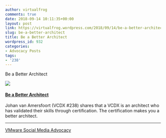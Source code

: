 ```yaml
---
author: virtualfrog
comments: true
date: 2018-09-14 10:11:35+00:00
layout: post
link: https://virtualfrog.wordpress.com/2018/09/14/be-a-better-architect/
slug: be-a-better-architect
title: Be a Better Architect
wordpress_id: 932
categories:
- Advocacy Posts
tags:
- '238'
---
```


Be a Better Architect

[![](https://d3utlhu53nfcwz.cloudfront.net/171901/cdnImage/article/7a2a367a-de10-48f8-994f-2d6b2470378f/?size=Box320)](http://bit.ly/2xgi67B)

#### [Be a Better Architect](http://bit.ly/2xgi67B)

Johan van Amersfoort (VCDX #238) shares that a VCDX is an architect who has validated their skills through certification. The certification makes you a better architect.

* * *

[VMware Social Media Advocacy](http://advocacy.vmware.com)
